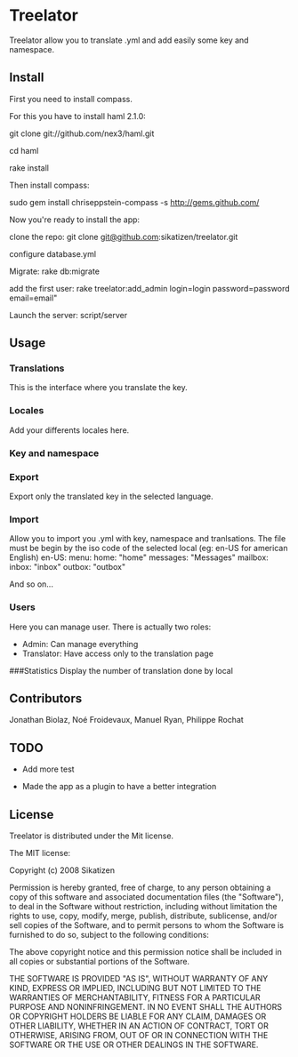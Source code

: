 # Treelator
  
  Treelator allow you to translate .yml and add easily some key and namespace.
  
  
## Install

First you need to install compass. 

For this you have to install haml 2.1.0:

git clone git://github.com/nex3/haml.git

cd haml

rake install

Then install compass:

sudo gem install chriseppstein-compass -s http://gems.github.com/

Now you're ready to install the app:

clone the repo: git clone git@github.com:sikatizen/treelator.git

configure database.yml

Migrate: rake db:migrate

add the first user: rake treelator:add_admin login=login password=password email=email"

Launch the server: script/server

## Usage

### Translations

This is the interface where you translate the key.
  
### Locales
Add your differents locales here.
  
### Key and namespace

### Export
Export only the translated key in the selected language.
  
### Import
Allow you to import you .yml with key, namespace and tranlsations.
The file must be begin by the iso code of the selected local (eg: en-US for american English)
    en-US:
      menu:
        home: "home"
        messages: "Messages"
      mailbox:
        inbox: "inbox"
        outbox: "outbox"
        
And so on...


### Users
  Here you can manage user.
  There is actually two roles: 
  - Admin: Can manage everything
  - Translator: Have access only to the translation page

###Statistics
Display the number of translation done by local
## Contributors

Jonathan Biolaz, Noé Froidevaux, Manuel Ryan, Philippe Rochat
  
## TODO

- Add more test

- Made the app as a plugin to have a better integration


## License

Treelator is distributed under the Mit license.

The MIT license:

Copyright (c) 2008 Sikatizen
 
Permission is hereby granted, free of charge, to any person obtaining
a copy of this software and associated documentation files (the
"Software"), to deal in the Software without restriction, including
without limitation the rights to use, copy, modify, merge, publish,
distribute, sublicense, and/or sell copies of the Software, and to
permit persons to whom the Software is furnished to do so, subject to
the following conditions:
 
The above copyright notice and this permission notice shall be
included in all copies or substantial portions of the Software.
 
THE SOFTWARE IS PROVIDED "AS IS", WITHOUT WARRANTY OF ANY KIND,
EXPRESS OR IMPLIED, INCLUDING BUT NOT LIMITED TO THE WARRANTIES OF
MERCHANTABILITY, FITNESS FOR A PARTICULAR PURPOSE AND
NONINFRINGEMENT. IN NO EVENT SHALL THE AUTHORS OR COPYRIGHT HOLDERS BE
LIABLE FOR ANY CLAIM, DAMAGES OR OTHER LIABILITY, WHETHER IN AN ACTION
OF CONTRACT, TORT OR OTHERWISE, ARISING FROM, OUT OF OR IN CONNECTION
WITH THE SOFTWARE OR THE USE OR OTHER DEALINGS IN THE SOFTWARE.